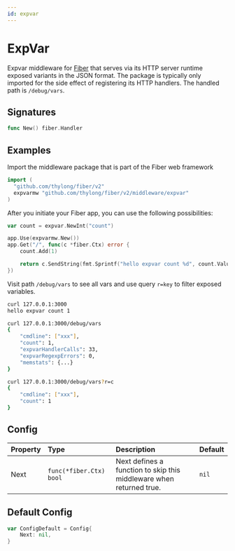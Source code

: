 ```yaml
---
id: expvar
---
```


# ExpVar

Expvar middleware for [Fiber](https://github.com/gofiber/fiber) that serves via its HTTP server runtime exposed variants in the JSON format. The package is typically only imported for the side effect of registering its HTTP handlers. The handled path is `/debug/vars`.

## Signatures

```go
func New() fiber.Handler
```

## Examples

Import the middleware package that is part of the Fiber web framework

```go
import (
  "github.com/thylong/fiber/v2"
  expvarmw "github.com/thylong/fiber/v2/middleware/expvar"
)
```

After you initiate your Fiber app, you can use the following possibilities:
```go
var count = expvar.NewInt("count")

app.Use(expvarmw.New())
app.Get("/", func(c *fiber.Ctx) error {
    count.Add(1)

    return c.SendString(fmt.Sprintf("hello expvar count %d", count.Value()))
})
```

Visit path `/debug/vars` to see all vars and use query `r=key` to filter exposed variables.

```bash
curl 127.0.0.1:3000
hello expvar count 1

curl 127.0.0.1:3000/debug/vars
{
    "cmdline": ["xxx"],
    "count": 1,
    "expvarHandlerCalls": 33,
    "expvarRegexpErrors": 0,
    "memstats": {...}
}

curl 127.0.0.1:3000/debug/vars?r=c
{
    "cmdline": ["xxx"],
    "count": 1
}
```

## Config

| Property | Type                    | Description                                                         | Default |
|:---------|:------------------------|:--------------------------------------------------------------------|:--------|
| Next     | `func(*fiber.Ctx) bool` | Next defines a function to skip this middleware when returned true. | `nil`   |

## Default Config

```go
var ConfigDefault = Config{
    Next: nil,
}
```
